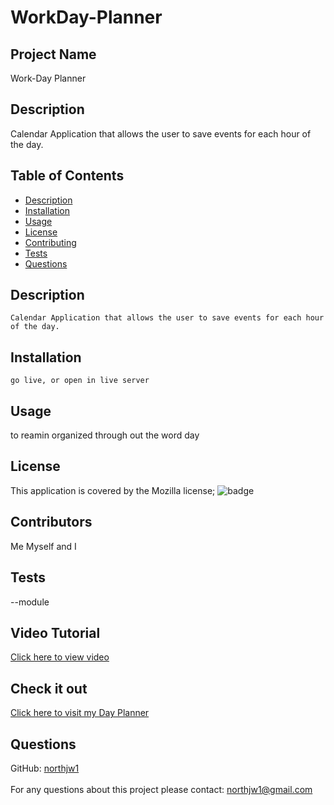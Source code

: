 # WorkDay-Planner


   ## Project Name ##
   Work-Day Planner
   <br />

##  Description  ##
Calendar Application that allows the user to save events for each hour of the day.
<br />


##  Table of Contents  ##

- [Description](#description)<br />
- [Installation](#installation)<br />
- [Usage](#usage)<br />
- [License](#license)<br />
- [Contributing](#contributing)<br />
- [Tests](#tests)<br />
- [Questions](#questions)<br />


## Description ##
    Calendar Application that allows the user to save events for each hour of the day.
## Installation ##
    go live, or open in live server
 ##  Usage ##
   to reamin organized through out the word day
  ##  License ##
  This application is covered by the Mozilla license;
  ![badge](https://img.shields.io/badge/license-Mozilla-green)
  
  ##  Contributors ##
  Me Myself and I
 
## Tests  ##
--module 
  <br />

## Video Tutorial
[Click here to view video](https://drive.google.com/file/d/1YPfv_8ruZg-qjQbjfShbB7tjIZUCyvp8/view)

## Check it out
[Click here to visit my Day Planner](https://northjw.github.io/WorkDay-Planner/)

 ##  Questions  ## 
 GitHub: [northjw1](https://github.com/northjw1) <br />
<br />
 For any questions about this project please contact: northjw1@gmail.com <br /><br />




